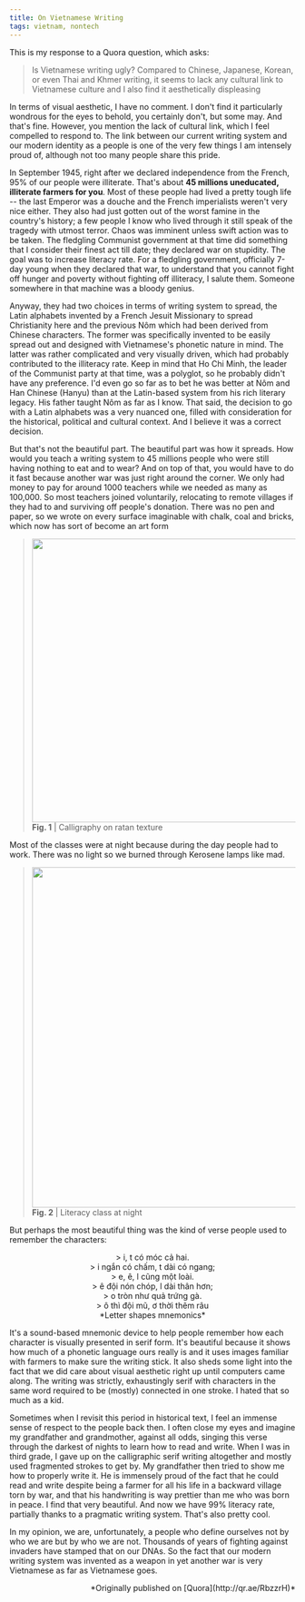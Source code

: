 ```yaml
---
title: On Vietnamese Writing
tags: vietnam, nontech
---
```


This is my response to a Quora question, which asks:

> Is Vietnamese writing ugly?
> Compared to Chinese, Japanese, Korean, or even Thai and Khmer writing, it seems to lack any cultural link to Vietnamese culture and I also find it aesthetically displeasing

In terms of visual aesthetic, I have no comment. I don't find it particularly wondrous for the eyes to behold, you certainly don't, but some may. And that's fine. However, you mention the lack of cultural link, which I feel compelled to respond to. The link between our current writing system and our modern identity as a people is one of the very few things I am intensely proud of, although not too many people share this pride.

In September 1945, right after we declared independence from the French, 95% of our people were illiterate. That's about **45 millions uneducated, illiterate farmers for you**. Most of these people had lived a pretty tough life -- the last Emperor was a douche and the French imperialists weren't very nice either. They also had just gotten out of the worst famine in the country's history; a few people I know who lived through it still speak of the tragedy with utmost terror. Chaos was imminent unless swift action was to be taken. The fledgling Communist government at that time did something that I consider their finest act till date; they declared war on stupidity. The goal was to increase literacy rate. For a fledgling government, officially 7-day young when they declared that war, to understand that you cannot fight off hunger and poverty without fighting off illiteracy, I salute them. Someone somewhere in that machine was a bloody genius.

Anyway, they had two choices in terms of writing system to spread, the Latin alphabets invented by a French Jesuit Missionary to spread Christianity here and the previous Nôm which had been derived from Chinese characters. The former was specifically invented to be easily spread out and designed with Vietnamese's phonetic nature in mind. The latter was rather complicated and very visually driven, which had probably contributed to the illiteracy rate. Keep in mind that Ho Chi Minh, the leader of the Communist party at that time, was a polyglot, so he probably didn't have any preference. I'd even go so far as to bet he was better at Nôm and Han Chinese (Hanyu) than at the Latin-based system from his rich literary legacy. His father taught Nôm as far as I know. That said, the decision to go with a Latin alphabets was a very nuanced one, filled with consideration for the historical, political and cultural context. And I believe it was a correct decision.

But that's not the beautiful part. The beautiful part was how it spreads. How would you teach a writing system to 45 millions people who were still having nothing to eat and to wear? And on top of that, you would have to do it fast because another war was just right around the corner. We only had money to pay for around 1000 teachers while we needed as many as 100,000. So most teachers joined voluntarily, relocating to remote villages if they had to and surviving off people's donation. There was no pen and paper, so we wrote on every surface imaginable with chalk, coal and bricks, which now has sort of become an art form

> <img src="https://qph.is.quoracdn.net/main-qimg-161a7a4dfb4ca5c0559147494c04b593?convert_to_webp=true" width="500px">
> <figcaption><strong>Fig. 1</strong> | Calligraphy on ratan texture</figcaption>

Most of the classes were at night because during the day people had to work. There was no light so we burned through Kerosene lamps like mad.

> <img src="https://qph.is.quoracdn.net/main-qimg-7095d051022b5cce67edc16121287873?convert_to_webp=true" width="600px">
> <figcaption><strong>Fig. 2</strong> | Literacy class at night</figcaption>

But perhaps the most beautiful thing was the kind of verse people used to remember the characters:

<center>
> i, t có móc cả hai. <br/>
> i ngắn có chấm, t dài có ngang; <br/>
> e, ê, l cũng một loài. <br/>
> ê đội nón chóp, l dài thân hơn; <br/>
> o tròn như quả trứng gà. <br/>
> ô thì đội mũ, ơ thời thêm râu <br/>
*Letter shapes mnemonics*
</center>

It's a sound-based mnemonic device to help people remember how each character is visually presented in serif form. It's beautiful because it shows how much of a phonetic language ours really is and it uses images familiar with farmers to make sure the writing stick. It also sheds some light into the fact that we did care about visual aesthetic right up until computers came along. The writing was strictly, exhaustingly serif with characters in the same word required to be (mostly) connected in one stroke. I hated that so much as a kid.

Sometimes when I revisit this period in historical text, I feel an immense sense of respect to the people back then. I often close my eyes and imagine my grandfather and grandmother, against all odds, singing this verse through the darkest of nights to learn how to read and write. When I was in third grade, I gave up on the calligraphic serif writing altogether and mostly used fragmented strokes to get by. My grandfather then tried to show me how to properly write it. He is immensely proud of the fact that he could read and write despite being a farmer for all his life in a backward village torn by war, and that his handwriting is way prettier than me who was born in peace.
I find that very beautiful. And now we have 99% literacy rate, partially thanks to a pragmatic writing system. That's also pretty cool.

<p class="typl8-drop-cap">
In my opinion, we are, unfortunately, a people who define ourselves not by who we are but by who we are not. Thousands of years of fighting against invaders have stamped that on our DNAs. So the fact that our modern writing system was invented as a weapon in yet another war is very Vietnamese as far as Vietnamese goes.
</p>

<p style="text-align:right">
*Originally published on [Quora](http://qr.ae/RbzzrH)*
</p>
